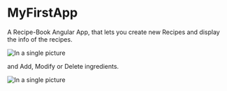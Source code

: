 # MyFirstApp

A Recipe-Book Angular App, that lets you create new Recipes and display the info of the recipes.

![In a single picture](https://i.imgur.com/UrzLhO4.png)


and Add, Modify or Delete ingredients.

![In a single picture](https://i.imgur.com/IBCO4jX.png)
